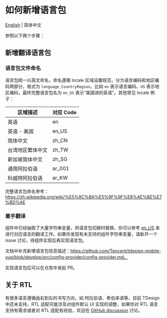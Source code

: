 # 如何新增语言包

[English](./CONTRIBUTING.md) | 简体中文

参照以下两个步骤：

## 新增翻译语言包

### 语言包文件命名

语言包统一以英文命名，命名遵循 locale 区域设置规范，分为语言编码和地区编码两部分，格式为 `language_CountryRegion`。比如 `en` 表示语言编码，`US` 表示地区编码，最终完整语言包名为 `en_US` 表示“美国讲的英语”。其他常见 locale 例子：

| 区域描述         | 对应 Code |
| ---------------- | --------- |
| 英语             | en        |
| 英语 - 美国      | en_US     |
| 简体中文         | zh_CN     |
| 台湾地区繁体中文 | zh_TW     |
| 新加坡简体中文   | zh_SG     |
| 通用阿拉伯语     | ar_001    |
| 科威特阿拉伯语   | ar_KW     |

完整语言包命名参考：https://zh.wikipedia.org/wiki/%E5%8C%BA%E5%9F%9F%E8%AE%BE%E7%BD%AE

### 着手翻译

组件中已经抽取了大量字符串变量，供语言包切换时替换，你可以参考 [en_US](./locale/en_US.ts) 来进行对应语言的翻译工作。如果你发现有未支持的组件字符串变量，请新开一个 issue 讨论，待组件实现后再实现语言包。

文档中补充新增语言包信息描述：https://github.com/Tencent/tdesign-mobile-vue/blob/develop/src/config-provider/config-provider.md。

实现语言包后可以在仓库中发起 PR。

## 关于 RTL

有很多语言遵循由右到左的书写方向，如 阿拉伯语、希伯来语等，目前 TDesign 中还未支持，RTL 适配可能涉及对组件默认 UI 实现的调整，如果你对 RTL 语言支持有需求或者对 RTL 适配有经验，欢迎在 [GitHub discussion](https://github.com/Tencent/tdesign/discussions/343) 讨论。
